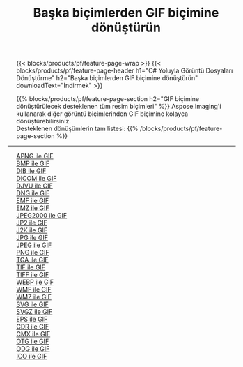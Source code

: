 ﻿---
title: Başka biçimlerden GIF biçimine dönüştürün 
weight: 3920
url: /tr/java/conversion/to/gif 
lang: tr
langdirlevel: 2
locales: zh-hans,ja,it,ru,de,es,fr,nl,id,lt,pl,pt,vi,tr,ko,zh-hant,ar,hi,th,sv,cs,uk,he
description: Aspose.Imaging'i kullanarak başka biçimlerden GIF biçimine kolayca dönüştürebilirsiniz
---

{{< blocks/products/pf/feature-page-wrap >}}
{{< blocks/products/pf/feature-page-header h1="C# Yoluyla Görüntü Dosyaları Dönüştürme" h2="Başka biçimlerden GIF biçimine dönüştürün" downloadText="İndirmek" >}}


{{% blocks/products/pf/feature-page-section  h2="GIF biçimine dönüştürülecek desteklenen tüm resim biçimleri" %}}
Aspose.Imaging'i kullanarak diğer görüntü biçimlerinden GIF biçimine kolayca dönüştürebilirsiniz.
<br/>
Desteklenen dönüşümlerin tam listesi:
{{% /blocks/products/pf/feature-page-section %}}
<div class="container-fluid productfamilypage bg-gray">
    <div class="convertypes bg-gray agp-content section">
        <div class="container">
		<hr style="margin-left:-20px;"/>
		<div class="row other-converters">
		    <div class='col-md-2 other-converter remove-lp remove-rp'><a href="/imaging/tr/java/conversion/apng-to-gif" >APNG ile GIF</a></div>
<div class='col-md-2 other-converter remove-lp remove-rp'><a href="/imaging/tr/java/conversion/bmp-to-gif" >BMP ile GIF</a></div>
<div class='col-md-2 other-converter remove-lp remove-rp'><a href="/imaging/tr/java/conversion/dib-to-gif" >DIB ile GIF</a></div>
<div class='col-md-2 other-converter remove-lp remove-rp'><a href="/imaging/tr/java/conversion/dicom-to-gif" >DICOM ile GIF</a></div>
<div class='col-md-2 other-converter remove-lp remove-rp'><a href="/imaging/tr/java/conversion/djvu-to-gif" >DJVU ile GIF</a></div>
<div class='col-md-2 other-converter remove-lp remove-rp'><a href="/imaging/tr/java/conversion/dng-to-gif" >DNG ile GIF</a></div>
<div class='col-md-2 other-converter remove-lp remove-rp'><a href="/imaging/tr/java/conversion/emf-to-gif" >EMF ile GIF</a></div>
<div class='col-md-2 other-converter remove-lp remove-rp'><a href="/imaging/tr/java/conversion/emz-to-gif" >EMZ ile GIF</a></div>
<div class='col-md-2 other-converter remove-lp remove-rp'><a href="/imaging/tr/java/conversion/jpeg2000-to-gif" >JPEG2000 ile GIF</a></div>
<div class='col-md-2 other-converter remove-lp remove-rp'><a href="/imaging/tr/java/conversion/jp2-to-gif" >JP2 ile GIF</a></div>
<div class='col-md-2 other-converter remove-lp remove-rp'><a href="/imaging/tr/java/conversion/j2k-to-gif" >J2K ile GIF</a></div>
<div class='col-md-2 other-converter remove-lp remove-rp'><a href="/imaging/tr/java/conversion/jpg-to-gif" >JPG ile GIF</a></div>
<div class='col-md-2 other-converter remove-lp remove-rp'><a href="/imaging/tr/java/conversion/jpeg-to-gif" >JPEG ile GIF</a></div>
<div class='col-md-2 other-converter remove-lp remove-rp'><a href="/imaging/tr/java/conversion/png-to-gif" >PNG ile GIF</a></div>
<div class='col-md-2 other-converter remove-lp remove-rp'><a href="/imaging/tr/java/conversion/tga-to-gif" >TGA ile GIF</a></div>
<div class='col-md-2 other-converter remove-lp remove-rp'><a href="/imaging/tr/java/conversion/tif-to-gif" >TIF ile GIF</a></div>
<div class='col-md-2 other-converter remove-lp remove-rp'><a href="/imaging/tr/java/conversion/tiff-to-gif" >TIFF ile GIF</a></div>
<div class='col-md-2 other-converter remove-lp remove-rp'><a href="/imaging/tr/java/conversion/webp-to-gif" >WEBP ile GIF</a></div>
<div class='col-md-2 other-converter remove-lp remove-rp'><a href="/imaging/tr/java/conversion/wmf-to-gif" >WMF ile GIF</a></div>
<div class='col-md-2 other-converter remove-lp remove-rp'><a href="/imaging/tr/java/conversion/wmz-to-gif" >WMZ ile GIF</a></div>
<div class='col-md-2 other-converter remove-lp remove-rp'><a href="/imaging/tr/java/conversion/svg-to-gif" >SVG ile GIF</a></div>
<div class='col-md-2 other-converter remove-lp remove-rp'><a href="/imaging/tr/java/conversion/svgz-to-gif" >SVGZ ile GIF</a></div>
<div class='col-md-2 other-converter remove-lp remove-rp'><a href="/imaging/tr/java/conversion/eps-to-gif" >EPS ile GIF</a></div>
<div class='col-md-2 other-converter remove-lp remove-rp'><a href="/imaging/tr/java/conversion/cdr-to-gif" >CDR ile GIF</a></div>
<div class='col-md-2 other-converter remove-lp remove-rp'><a href="/imaging/tr/java/conversion/cmx-to-gif" >CMX ile GIF</a></div>
<div class='col-md-2 other-converter remove-lp remove-rp'><a href="/imaging/tr/java/conversion/otg-to-gif" >OTG ile GIF</a></div>
<div class='col-md-2 other-converter remove-lp remove-rp'><a href="/imaging/tr/java/conversion/odg-to-gif" >ODG ile GIF</a></div>
<div class='col-md-2 other-converter remove-lp remove-rp'><a href="/imaging/tr/java/conversion/ico-to-gif" >ICO ile GIF</a></div>
                </div>
        </div>
    </div>
</div>
<br/>

